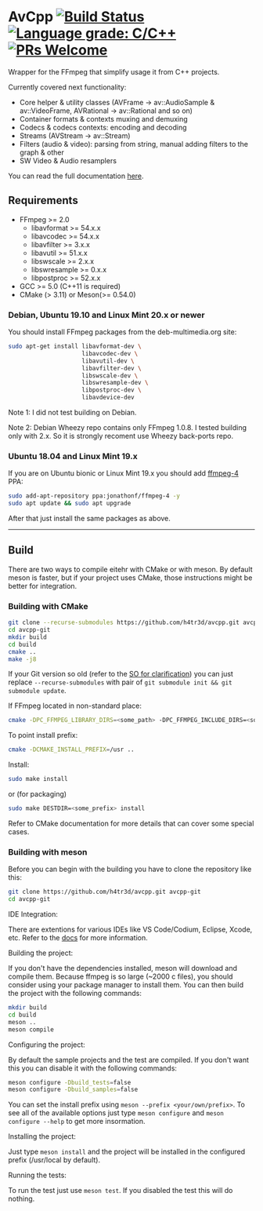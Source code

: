 # AvCpp [![Build Status](https://github.com/h4tr3d/avcpp/actions/workflows/cmake-ci.yml/badge.svg)](https://github.com/h4tr3d/avcpp/actions/workflows/cmake-ci.yml) [![Language grade: C/C++](https://img.shields.io/lgtm/grade/cpp/g/h4tr3d/avcpp.svg?logo=lgtm&logoWidth=18)](https://lgtm.com/projects/g/h4tr3d/avcpp/context:cpp) [![PRs Welcome](https://img.shields.io/badge/PRs-welcome-brightgreen.svg)](http://makeapullrequest.com)

Wrapper for the FFmpeg that simplify usage it from C++ projects.

Currently covered next functionality:

- Core helper & utility classes (AVFrame -> av::AudioSample & av::VideoFrame, AVRational -> av::Rational and so on)
- Container formats & contexts muxing and demuxing
- Codecs & codecs contexts: encoding and decoding
- Streams (AVStream -> av::Stream)
- Filters (audio & video): parsing from string, manual adding filters to the graph & other
- SW Video & Audio resamplers

You can read the full documentation [here](https://h4tr3d.github.io/avcpp/).

## Requirements

- FFmpeg >= 2.0
  - libavformat >= 54.x.x
  - libavcodec >= 54.x.x
  - libavfilter >= 3.x.x
  - libavutil >= 51.x.x
  - libswscale >= 2.x.x
  - libswresample >= 0.x.x
  - libpostproc >= 52.x.x
- GCC >= 5.0 (C++11 is required)
- CMake (> 3.11) or Meson(>= 0.54.0)

### Debian, Ubuntu 19.10 and Linux Mint 20.x or newer

You should install FFmpeg packages from the deb-multimedia.org site:

```bash
sudo apt-get install libavformat-dev \
                     libavcodec-dev \
                     libavutil-dev \
                     libavfilter-dev \
                     libswscale-dev \
                     libswresample-dev \
                     libpostproc-dev \
                     libavdevice-dev
```

Note 1: I did not test building on Debian.

Note 2: Debian Wheezy repo contains only FFmpeg 1.0.8. I tested building only with 2.x. So it is strongly recoment use Wheezy back-ports repo.

### Ubuntu 18.04 and Linux Mint 19.x

If you are on Ubuntu bionic or Linux Mint 19.x you should add [ffmpeg-4](https://launchpad.net/~jonathonf/+archive/ubuntu/ffmpeg-4) PPA:

```bash
sudo add-apt-repository ppa:jonathonf/ffmpeg-4 -y
sudo apt update && sudo apt upgrade
```

After that  just install the same packages as above.

------

## Build

There are two ways to compile eitehr with CMake or with meson.
By default meson is faster, but if your project uses CMake, those instructions might be better for integration.

### Building with CMake

```bash
git clone --recurse-submodules https://github.com/h4tr3d/avcpp.git avcpp-git
cd avcpp-git
mkdir build
cd build
cmake ..
make -j8
```

If your Git version so old (refer to the [SO for clarification](https://stackoverflow.com/questions/3796927/how-to-git-clone-including-submodules)) you can just
replace `--recurse-submodules` with pair of `git submodule init && git submodule update`.

If FFmpeg located in non-standard place:

```bash
cmake -DPC_FFMPEG_LIBRARY_DIRS=<some_path> -DPC_FFMPEG_INCLUDE_DIRS=<some_path> ..
```

To point install prefix:

```bash
cmake -DCMAKE_INSTALL_PREFIX=/usr ..
```

Install:

```bash
sudo make install
```

or (for packaging)

```bash
sudo make DESTDIR=<some_prefix> install
```

Refer to CMake documentation for more details that can cover some special cases.

### Building with meson

Before you can begin with the building you have to clone the repository like this:

```bash
git clone https://github.com/h4tr3d/avcpp.git avcpp-git
cd avcpp-git
```

IDE Integration:

There are extentions for various IDEs like VS Code/Codium, Eclipse, Xcode, etc.
Refer to the [docs](https://mesonbuild.com/IDE-integration.html) for more information.

Building the project:

If you don't have the dependencies installed, meson will download and compile them.
Because ffmpeg is so large (~2000 c files), you should consider using your package manager to install them.
You can then build the project with the following commands:

```bash
mkdir build
cd build
meson ..
meson compile
```

Configuring the project:

By default the sample projects and the test are compiled.
If you don't want this you can disable it with the following commands:

```bash
meson configure -Dbuild_tests=false
meson configure -Dbuild_samples=false
```

You can set the install prefix using `meson --prefix <your/own/prefix>`.
To see all of the available options just type `meson configure` and `meson configure --help` to get more insormation.

Installing the project:

Just type `meson install` and the project will be installed in the configured prefix (/usr/local by default).

Running the tests:

To run the test just use `meson test`.
If you disabled the test this will do nothing.
